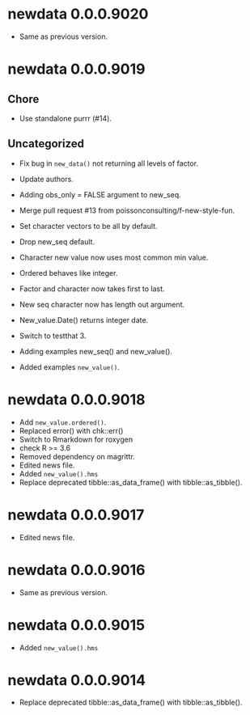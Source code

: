 <!-- NEWS.md is maintained by https://fledge.cynkra.com, contributors should not edit this file -->

# newdata 0.0.0.9020

- Same as previous version.


# newdata 0.0.0.9019

## Chore

- Use standalone purrr (#14).

## Uncategorized

- Fix bug in `new_data()` not returning all levels of factor.

- Update authors.

- Adding obs_only = FALSE argument to new_seq.

- Merge pull request #13 from poissonconsulting/f-new-style-fun.

- Set character vectors to be all by default.

- Drop new_seq default.

- Character new value now uses most common min value.

- Ordered behaves like integer.

- Factor and character now takes first to last.

- New seq character now has length out argument.

- New_value.Date() returns integer date.

- Switch to testthat 3.

- Adding examples new_seq() and new_value().

- Added examples `new_value()`.


# newdata 0.0.0.9018

- Add `new_value.ordered()`.
- Replaced error() with chk::err()
- Switch to Rmarkdown for roxygen
- check R >= 3.6
- Removed dependency on magrittr.
- Edited news file.
- Added `new_value().hms`
- Replace deprecated tibble::as_data_frame() with tibble::as_tibble().


# newdata 0.0.0.9017

- Edited news file.


# newdata 0.0.0.9016

- Same as previous version.


# newdata 0.0.0.9015

- Added `new_value().hms`


# newdata 0.0.0.9014

- Replace deprecated tibble::as_data_frame() with tibble::as_tibble().

